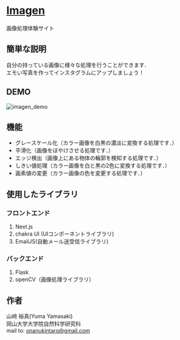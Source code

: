 # [Imagen](https://imagen.yuma-gz.com/)
 
画像処理体験サイト
 
## 簡単な説明
 
自分の持っている画像に様々な処理を行うことができます．  
エモい写真を作ってインスタグラムにアップしましょう！
 
## DEMO
 
![imagen_demo](https://user-images.githubusercontent.com/61644514/156561910-8130c217-612c-4dd5-a8d7-e8dde850f17c.gif)


 
## 機能
 
- グレースケール化（カラー画像を白黒の濃淡に変換する処理です．）
- 平滑化（画像をぼやけさせる処理です．）
- エッジ検出（画像上にある物体の輪郭を検知する処理です．）
- しきい値処理（カラー画像を白と黒の2色に変換する処理です．）
- 画素値の変更（カラー画像の色を変更する処理です．）
 
## 使用したライブラリ
 
 ### フロントエンド
1. Next.js 
2. chakra UI (UIコンポーネントライブラリ)
3. EmailJS(自動メール送受信ライブラリ)
 ### バックエンド
1. Flask 
2. openCV（画像処理ライブラリ）
  

 
## 作者
 
山﨑 裕真(Yuma Yamasaki)  
岡山大学大学院自然科学研究科  
mail to: onanukintaro@gmail.com
 
